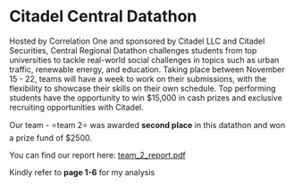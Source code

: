 # Citadel Central Datathon

Hosted by Correlation One and sponsored by Citadel LLC and Citadel Securities, Central Regional Datathon challenges students from top universities to tackle real-world social challenges in topics such as urban traffic, renewable energy, and education. Taking place between November 15 - 22, teams will have a week to work on their submissions, with the flexibility to showcase their skills on their own schedule. Top performing students have the opportunity to win $15,000 in cash prizes and exclusive recruiting opportunities with Citadel.

Our team - ⭐team 2⭐ was awarded **second place** in this datathon and won a prize fund of $2500.

You can find our report here: [team_2_report.pdf](https://github.com/ChlorisJ/Citadel-Central-Datathon/files/7585336/team_2_report.pdf)

Kindly refer to **page 1-6** for my analysis
